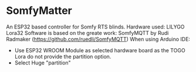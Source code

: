 # SomfyMatter

An ESP32 based controller for Somfy RTS blinds.
Hardware used: LILYGO Lora32
Software is based on the greate work: SomfyMQTT by Rudi Radmaker (https://github.com/ruedli/SomfyMQTT)
When using Arduino IDE:
- Use ESP32 WROOM Module as selected hardware board as the TOGO Lora do not provide the partition option.
- Select Huge "partition"

  

